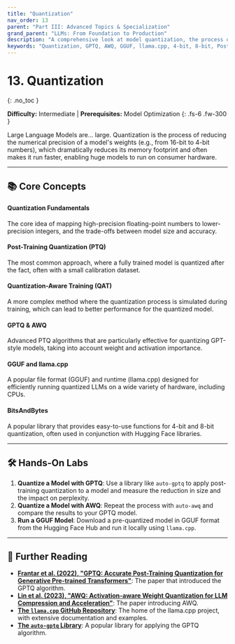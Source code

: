 ```yaml
---
title: "Quantization"
nav_order: 13
parent: "Part III: Advanced Topics & Specialization"
grand_parent: "LLMs: From Foundation to Production"
description: "A comprehensive look at model quantization, the process of reducing the precision of an LLM's weights to make it smaller and faster, covering GPTQ, AWQ, and the GGUF format."
keywords: "Quantization, GPTQ, AWQ, GGUF, llama.cpp, 4-bit, 8-bit, Post-Training Quantization, Quantization-Aware Training"
---
```


# 13. Quantization
{: .no_toc }

**Difficulty:** Intermediate | **Prerequisites:** Model Optimization
{: .fs-6 .fw-300 }

Large Language Models are... large. Quantization is the process of reducing the numerical precision of a model's weights (e.g., from 16-bit to 4-bit numbers), which dramatically reduces its memory footprint and often makes it run faster, enabling huge models to run on consumer hardware.

---

## 📚 Core Concepts

<div class="concept-grid">
  <div class="concept-grid-item">
    <h4>Quantization Fundamentals</h4>
    <p>The core idea of mapping high-precision floating-point numbers to lower-precision integers, and the trade-offs between model size and accuracy.</p>
  </div>
  <div class="concept-grid-item">
    <h4>Post-Training Quantization (PTQ)</h4>
    <p>The most common approach, where a fully trained model is quantized after the fact, often with a small calibration dataset.</p>
  </div>
  <div class="concept-grid-item">
    <h4>Quantization-Aware Training (QAT)</h4>
    <p>A more complex method where the quantization process is simulated during training, which can lead to better performance for the quantized model.</p>
  </div>
  <div class="concept-grid-item">
    <h4>GPTQ & AWQ</h4>
    <p>Advanced PTQ algorithms that are particularly effective for quantizing GPT-style models, taking into account weight and activation importance.</p>
  </div>
  <div class="concept-grid-item">
    <h4>GGUF and llama.cpp</h4>
    <p>A popular file format (GGUF) and runtime (llama.cpp) designed for efficiently running quantized LLMs on a wide variety of hardware, including CPUs.</p>
  </div>
  <div class="concept-grid-item">
    <h4>BitsAndBytes</h4>
    <p>A popular library that provides easy-to-use functions for 4-bit and 8-bit quantization, often used in conjunction with Hugging Face libraries.</p>
  </div>
</div>

---

## 🛠️ Hands-On Labs

1.  **Quantize a Model with GPTQ**: Use a library like `auto-gptq` to apply post-training quantization to a model and measure the reduction in size and the impact on perplexity.
2.  **Quantize a Model with AWQ**: Repeat the process with `auto-awq` and compare the results to your GPTQ model.
3.  **Run a GGUF Model**: Download a pre-quantized model in GGUF format from the Hugging Face Hub and run it locally using `llama.cpp`.

---

## 🧠 Further Reading

- **[Frantar et al. (2022), "GPTQ: Accurate Post-Training Quantization for Generative Pre-trained Transformers"](https://arxiv.org/abs/2210.17323)**: The paper that introduced the GPTQ algorithm.
- **[Lin et al. (2023), "AWQ: Activation-aware Weight Quantization for LLM Compression and Acceleration"](https://arxiv.org/abs/2306.00978)**: The paper introducing AWQ.
- **[The `llama.cpp` GitHub Repository](https://github.com/ggerganov/llama.cpp)**: The home of the llama.cpp project, with extensive documentation and examples.
- **[The `auto-gptq` Library](https://github.com/PanQiWei/AutoGPTQ)**: A popular library for applying the GPTQ algorithm. 